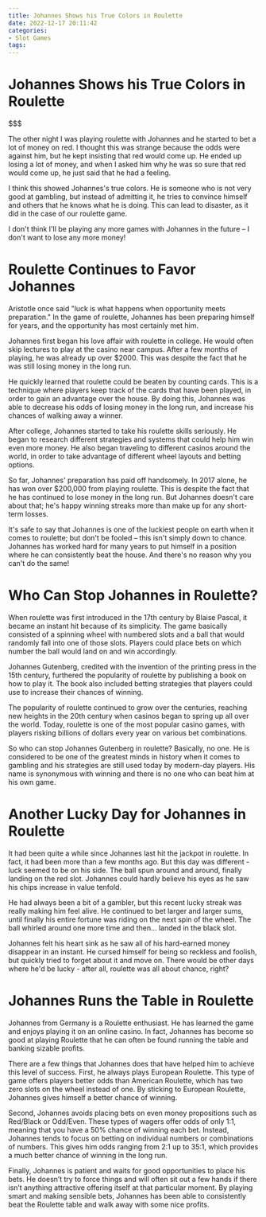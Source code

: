 ```yaml
---
title: Johannes Shows his True Colors in Roulette
date: 2022-12-17 20:11:42
categories:
- Slot Games
tags:
---
```



#  Johannes Shows his True Colors in Roulette

$$$

The other night I was playing roulette with Johannes and he started to bet a lot of money on red. I thought this was strange because the odds were against him, but he kept insisting that red would come up. He ended up losing a lot of money, and when I asked him why he was so sure that red would come up, he just said that he had a feeling.

I think this showed Johannes's true colors. He is someone who is not very good at gambling, but instead of admitting it, he tries to convince himself and others that he knows what he is doing. This can lead to disaster, as it did in the case of our roulette game.

I don't think I'll be playing any more games with Johannes in the future – I don't want to lose any more money!

#  Roulette Continues to Favor Johannes

Aristotle once said "luck is what happens when opportunity meets preparation." In the game of roulette, Johannes has been preparing himself for years, and the opportunity has most certainly met him.

Johannes first began his love affair with roulette in college. He would often skip lectures to play at the casino near campus. After a few months of playing, he was already up over $2000. This was despite the fact that he was still losing money in the long run.

He quickly learned that roulette could be beaten by counting cards. This is a technique where players keep track of the cards that have been played, in order to gain an advantage over the house. By doing this, Johannes was able to decrease his odds of losing money in the long run, and increase his chances of walking away a winner.

After college, Johannes started to take his roulette skills seriously. He began to research different strategies and systems that could help him win even more money. He also began traveling to different casinos around the world, in order to take advantage of different wheel layouts and betting options.

So far, Johannes' preparation has paid off handsomely. In 2017 alone, he has won over $200,000 from playing roulette. This is despite the fact that he has continued to lose money in the long run. But Johannes doesn't care about that; he's happy winning streaks more than make up for any short-term losses.

It's safe to say that Johannes is one of the luckiest people on earth when it comes to roulette; but don't be fooled – this isn't simply down to chance. Johannes has worked hard for many years to put himself in a position where he can consistently beat the house. And there's no reason why you can't do the same!

#  Who Can Stop Johannes in Roulette?

When roulette was first introduced in the 17th century by Blaise Pascal, it became an instant hit because of its simplicity. The game basically consisted of a spinning wheel with numbered slots and a ball that would randomly fall into one of those slots. Players could place bets on which number the ball would land on and win accordingly.

Johannes Gutenberg, credited with the invention of the printing press in the 15th century, furthered the popularity of roulette by publishing a book on how to play it. The book also included betting strategies that players could use to increase their chances of winning.

The popularity of roulette continued to grow over the centuries, reaching new heights in the 20th century when casinos began to spring up all over the world. Today, roulette is one of the most popular casino games, with players risking billions of dollars every year on various bet combinations.

So who can stop Johannes Gutenberg in roulette? Basically, no one. He is considered to be one of the greatest minds in history when it comes to gambling and his strategies are still used today by modern-day players. His name is synonymous with winning and there is no one who can beat him at his own game.

#  Another Lucky Day for Johannes in Roulette

It had been quite a while since Johannes last hit the jackpot in roulette. In fact, it had been more than a few months ago. But this day was different - luck seemed to be on his side. The ball spun around and around, finally landing on the red slot. Johannes could hardly believe his eyes as he saw his chips increase in value tenfold.

He had always been a bit of a gambler, but this recent lucky streak was really making him feel alive. He continued to bet larger and larger sums, until finally his entire fortune was riding on the next spin of the wheel. The ball whirled around one more time and then... landed in the black slot.

Johannes felt his heart sink as he saw all of his hard-earned money disappear in an instant. He cursed himself for being so reckless and foolish, but quickly tried to forget about it and move on. There would be other days where he'd be lucky - after all, roulette was all about chance, right?

#  Johannes Runs the Table in Roulette

Johannes from Germany is a Roulette enthusiast. He has learned the game and enjoys playing it on an online casino. In fact, Johannes has become so good at playing Roulette that he can often be found running the table and banking sizable profits.

There are a few things that Johannes does that have helped him to achieve this level of success. First, he always plays European Roulette. This type of game offers players better odds than American Roulette, which has two zero slots on the wheel instead of one. By sticking to European Roulette, Johannes gives himself a better chance of winning.

Second, Johannes avoids placing bets on even money propositions such as Red/Black or Odd/Even. These types of wagers offer odds of only 1:1, meaning that you have a 50% chance of winning each bet. Instead, Johannes tends to focus on betting on individual numbers or combinations of numbers. This gives him odds ranging from 2:1 up to 35:1, which provides a much better chance of winning in the long run.

Finally, Johannes is patient and waits for good opportunities to place his bets. He doesn’t try to force things and will often sit out a few hands if there isn’t anything attractive offering itself at that particular moment. By playing smart and making sensible bets, Johannes has been able to consistently beat the Roulette table and walk away with some nice profits.